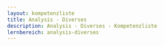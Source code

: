 ```yaml
---
layout: kompetenzliste
title: Analysis - Diverses
description: Analysis - Diverses - Kompetenzliste
lernbereich: analysis-diverses
---
```

